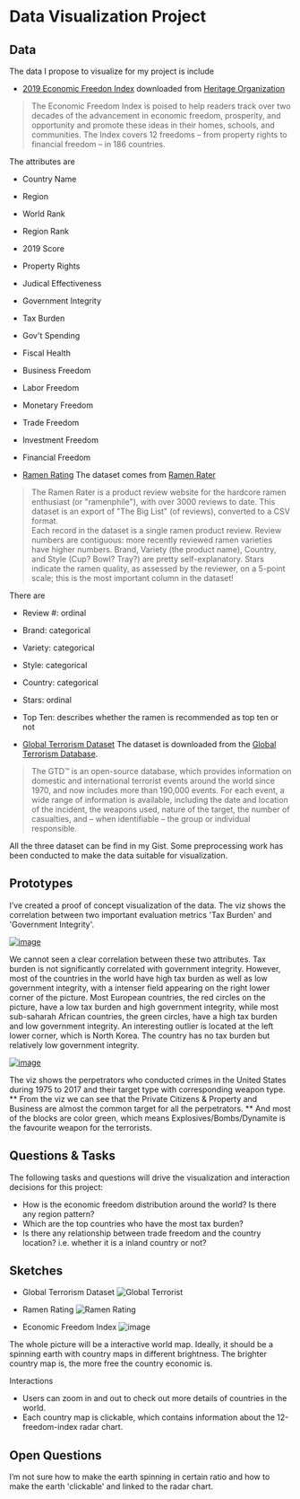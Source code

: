 # Data Visualization Project

## Data

The data I propose to visualize for my project is include

* [2019 Economic Freedon Index](https://gist.github.com/hotdoujiang/addd4f2369f3457e5a09a8b89942941b) downloaded from [Heritage Organization](https://www.heritage.org/index/about)

>The Economic Freedom Index is poised to help readers track over two decades of the advancement in economic freedom, prosperity, and opportunity and promote these ideas in their homes, schools, and communities. The Index covers 12 freedoms – from property rights to financial freedom – in 186 countries. <br>

The attributes are
* Country Name
* Region
* World Rank
* Region Rank
* 2019 Score
* Property Rights
* Judical Effectiveness
* Government Integrity
* Tax Burden
* Gov't Spending
* Fiscal Health
* Business Freedom
* Labor Freedom
* Monetary Freedom
* Trade Freedom
* Investment Freedom
* Financial Freedom

* [Ramen Rating](https://gist.github.com/hotdoujiang/41d6a5c41b9975ac55a720bd46fd6392)
The dataset comes from [Ramen Rater](https://www.theramenrater.com/)

>The Ramen Rater is a product review website for the hardcore ramen enthusiast (or "ramenphile"), with over 3000 reviews to date. This dataset is an export of "The Big List" (of reviews), converted to a CSV format. <br>
Each record in the dataset is a single ramen product review. Review numbers are contiguous: more recently reviewed ramen varieties have higher numbers. Brand, Variety (the product name), Country, and Style (Cup? Bowl? Tray?) are pretty self-explanatory. Stars indicate the ramen quality, as assessed by the reviewer, on a 5-point scale; this is the most important column in the dataset!

There are 
* Review #: ordinal
* Brand: categorical
* Variety: categorical
* Style: categorical
* Country: categorical
* Stars: ordinal
* Top Ten: describes whether the ramen is recommended as top ten or not

* [Global Terrorism Dataset](https://gist.github.com/hotdoujiang/e6064faca930a996230aa4dc3ccd8db0)
The dataset is downloaded from the [Global Terrorism Database](https://www.start.umd.edu/gtd/).

>The GTD™ is an open-source database, which provides information on domestic and international terrorist events around the world since 1970, and now includes more than 190,000 events. For each event, a wide range of information is available, including the date and location of the incident, the weapons used, nature of the target, the number of casualties, and – when identifiable – the group or individual responsible.

All the three dataset can be find in my Gist. Some preprocessing work has been conducted to make the data suitable for visualization.

## Prototypes

I’ve created a proof of concept visualization of the data. The viz shows the correlation between two important evaluation metrics 'Tax Burden' and 'Government Integrity'.

[![image](https://user-images.githubusercontent.com/42425096/67602911-a7b56d80-f745-11e9-9222-56a999340eb0.png)](https://beta.vizhub.com/hotdoujiang/4f0bcd5520b74d5a8d8d88bd88bd2f24)

We cannot seen a clear correlation between these two attributes. Tax burden is not significantly correlated with government integrity.
However, most of the countries in the world have high tax burden as well as low government integrity, with a intenser field appearing on the right lower corner of the picture.
Most European countries, the red circles on the picture, have a low tax burden and high government integrity, while most sub-saharah African countries, the green circles, have a high tax burden and low government integrity.
An interesting outlier is located at the left lower corner, which is North Korea. The country has no tax burden but relatively low government integrity.

[![image](https://user-images.githubusercontent.com/42425096/68317625-757f0680-0089-11ea-9c8b-670462d6b8a5.png)](https://beta.vizhub.com/hotdoujiang/b4d211ecb917438cae29e5277c6a565f?edit=files&file=README.md)

The viz shows the perpetrators who conducted crimes in the United States during 1975 to 2017 and their target type with corresponding weapon type.
** From the viz we can see that the Private Citizens & Property and Business are almost the common target for all the perpetrators.
** And most of the blocks are color green, which means Explosives/Bombs/Dynamite is the favourite weapon for the terrorists.

## Questions & Tasks

The following tasks and questions will drive the visualization and interaction decisions for this project:

* How is the economic freedom distribution around the world? Is there any region pattern?
* Which are the top countries who have the most tax burden?
* Is there any relationship between trade freedom and the country location? i.e. whether it is a inland country or not?

## Sketches

* Global Terrorism Dataset
![Global Terrorist](https://user-images.githubusercontent.com/42425096/68318084-343b2680-008a-11ea-9292-ac5d408c8c88.jpg)

* Ramen Rating
![Ramen Rating](https://user-images.githubusercontent.com/42425096/68317903-e9211380-0089-11ea-93a2-c92f3518a14d.jpg)

* Economic Freedom Index
![image](https://user-images.githubusercontent.com/42425096/67602655-1a721900-f745-11e9-91da-35e3ddbbd39a.jpg)

The whole picture will be a interactive world map. Ideally, it should be a spinning earth with country maps in different brightness. The brighter country map is, the more free the country economic is.

Interactions
* Users can zoom in and out to check out more details of countries in the world.
* Each country map is clickable, which contains information about the 12-freedom-index radar chart.


## Open Questions

I’m not sure how to make the earth spinning in certain ratio and how to make the earth 'clickable' and linked to the radar chart.


